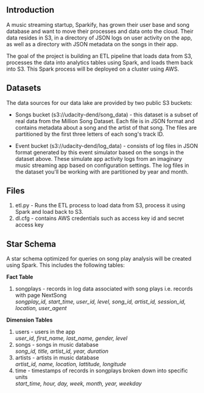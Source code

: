 ## Introduction
A music streaming startup, Sparkify, has grown their user base and song database and want to move their processes and data onto the cloud. Their data resides in S3, in a directory of JSON logs on user activity on the app, as well as a directory with JSON metadata on the songs in their app.

The goal of the project is building an ETL pipeline that loads data from S3, processes the data into analytics tables using Spark, and loads them back into S3. This Spark process will be deployed on a cluster using AWS.


## Datasets
The data sources for our data lake are provided by two public S3 buckets:

- Songs bucket (s3://udacity-dend/song_data) - this dataset is a subset of real data from the Million Song Dataset. Each file is in JSON format and contains metadata about a song and the artist of that song. The files are partitioned by the first three letters of each song's track ID.

- Event bucket (s3://udacity-dend/log_data) - consists of log files in JSON format generated by this event simulator based on the songs in the dataset above. These simulate app activity logs from an imaginary music streaming app based on configuration settings. The log files in the dataset you'll be working with are partitioned by year and month.


## Files
1) etl.py - Runs the ETL process to load data from S3, process it using Spark and load back to S3.
2) dl.cfg - contains AWS credentials such as access key id and secret access key


## Star Schema
A star schema optimized for queries on song play analysis will be created using Spark. This includes the following tables:

**Fact Table**
1) songplays - records in log data associated with song plays i.e. records with page NextSong  
    *songplay_id, start_time, user_id, level, song_id, artist_id, session_id, location, user_agent*
    
**Dimension Tables**
1) users - users in the app  
    *user_id, first_name, last_name, gender, level*
2) songs - songs in music database  
    *song_id, title, artist_id, year, duration*
3) artists - artists in music database  
    *artist_id, name, location, lattitude, longitude*
4) time - timestamps of records in songplays broken down into specific units  
    *start_time, hour, day, week, month, year, weekday*
